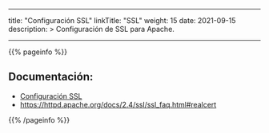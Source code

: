 
---
title: "Configuración SSL"
linkTitle: "SSL"
weight: 15
date: 2021-09-15
description: >
    Configuración de SSL para Apache.
  
---

{{% pageinfo %}}
## Documentación:
* [Configuración SSL](https://httpd.apache.org/docs/2.4/ssl/ssl_howto.html)
* https://httpd.apache.org/docs/2.4/ssl/ssl_faq.html#realcert

{{% /pageinfo %}}


